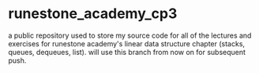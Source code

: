 # runestone_academy_cp3
a public repository used to store my source code for all of the lectures and exercises for runestone academy's linear data structure chapter (stacks, queues, dequeues, list). will use this branch from now on for subsequent push.